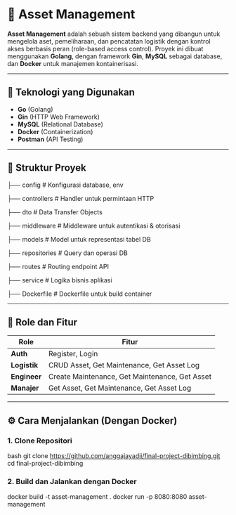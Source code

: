 # 🧾 Asset Management

**Asset Management** adalah sebuah sistem backend yang dibangun untuk mengelola aset, pemeliharaan, dan pencatatan logistik dengan kontrol akses berbasis peran (role-based access control). Proyek ini dibuat menggunakan **Golang**, dengan framework **Gin**, **MySQL** sebagai database, dan **Docker** untuk manajemen kontainerisasi.

---

## 🚀 Teknologi yang Digunakan

- **Go** (Golang)
- **Gin** (HTTP Web Framework)
- **MySQL** (Relational Database)
- **Docker** (Containerization)
- **Postman** (API Testing)

---

## 📁 Struktur Proyek

├── config # Konfigurasi database, env

├── controllers # Handler untuk permintaan HTTP

├── dto # Data Transfer Objects

├── middleware # Middleware untuk autentikasi & otorisasi

├── models # Model untuk representasi tabel DB

├── repositories # Query dan operasi DB

├── routes # Routing endpoint API

├── service # Logika bisnis aplikasi

├── Dockerfile # Dockerfile untuk build container


---

## 🔐 Role dan Fitur

| Role      | Fitur                                                                 |
|-----------|------------------------------------------------------------------------|
| **Auth**     | Register, Login                                                      |
| **Logistik** | CRUD Asset, Get Maintenance, Get Asset Log                          |
| **Engineer** | Create Maintenance, Get Maintenance, Get Asset                      |
| **Manajer**  | Get Asset, Get Maintenance, Get Asset Log                           |

---

## ⚙️ Cara Menjalankan (Dengan Docker)

### 1. Clone Repositori

bash
git clone https://github.com/anggajayadii/final-project-dibimbing.git
cd final-project-dibimbing

### 2. Build dan Jalankan dengan Docker
docker build -t asset-management .
docker run -p 8080:8080 asset-management

